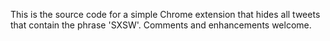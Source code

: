 This is the source code for a simple Chrome extension that hides all tweets that contain the phrase 'SXSW'. Comments and enhancements welcome.